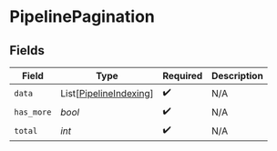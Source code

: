 # PipelinePagination


## Fields

| Field                                                             | Type                                                              | Required                                                          | Description                                                       |
| ----------------------------------------------------------------- | ----------------------------------------------------------------- | ----------------------------------------------------------------- | ----------------------------------------------------------------- |
| `data`                                                            | List[[PipelineIndexing](../../models/shared/pipelineindexing.md)] | :heavy_check_mark:                                                | N/A                                                               |
| `has_more`                                                        | *bool*                                                            | :heavy_check_mark:                                                | N/A                                                               |
| `total`                                                           | *int*                                                             | :heavy_check_mark:                                                | N/A                                                               |